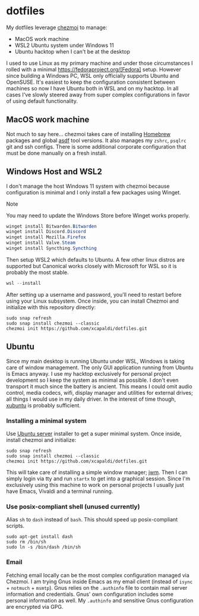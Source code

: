 # dotfiles

My dotfiles leverage [chezmoi](https://www.chezmoi.io/) to manage:

* MacOS work machine
* WSL2 Ubuntu system under Windows 11
* Ubuntu hacktop when I can't be at the desktop

I used to use Linux as my primary machine and under those circumstances I rolled with a minimal https://fedoraproject.org/[Fedora] setup.
However since building a Windows PC, WSL only officially supports Ubuntu and OpenSUSE.
It's easiest to keep the configuration consistent between machines so now I have Ubuntu both in WSL and on my hacktop.
In all cases I've slowly steered away from super complex configurations in favor of using default functionality.

## MacOS work machine
Not much to say here... chezmoi takes care of installing [Homebrew](https://brew.sh/) packages and global [asdf](https://asdf-vm.com/) tool versions.
It also manages my `zshrc`, `psqlrc` git and ssh configs.
There is some additional corporate configuration that must be done manually on a fresh install.

## Windows Host and WSL2
I don't manage the host Windows 11 system with chezmoi because configuration is minimal and I only install a few packages using Winget.

> [!NOTE]
> You may need to update the Windows Store before Winget works properly.


``` powershell
winget install Bitwarden.Bitwarden
winget install Discord.Discord
winget install Mozilla.Firefox
winget install Valve.Steam
winget install Syncthing.Syncthing
```

Then setup WSL2 which defaults to Ubuntu.
A few other linux distros are supported but Canonical works closely with Microsoft for WSL so it is probably the most stable.

``` powershell
wsl --install
```

After setting up a username and password, you'll need to restart before using your Linux subsystem.
Once inside, you can install Chezmoi and initialize with this repository directly:

``` shell
sudo snap refresh
sudo snap install chezmoi --classic
chezmoi init https://github.com/xcapaldi/dotfiles.git
```

## Ubuntu
Since my main desktop is running Ubuntu under WSL, Windows is taking care of window management.
The only GUI application running from Ubuntu is Emacs anyway.
I use my hacktop exclusively for personal project development so I keep the system as minimal as possible.
I don't even transport it much since the battery is ancient.
This means I could omit audio control, media codecs, wifi, display manager and utilities for external drives; all things I would use in my daily driver.
In the interest of time though, [xubuntu](https://xubuntu.org/) is probably sufficient.

### Installing a minimal system
Use [Ubuntu server](https://ubuntu.com/download/server) installer to get a super minimal system.
Once inside, install chezmoi and initialize:

``` shell
sudo snap refresh
sudo snap install chezmoi --classic
chezmoi init https://github.com/xcapaldi/dotfiles.git
```

This will take care of installing a simple window manager; [jwm](https://joewing.net/projects/jwm/).
Then I can simply login via tty and run `startx` to get into a graphical session.
Since I'm exclusively using this machine to work on personal projects I usually just have Emacs, Vivaldi and a terminal running.

### Use posix-compliant shell (unused currently)
Alias `sh` to `dash` instead of `bash`.
This should speed up posix-compliant scripts.

``` shell
sudo apt-get install dash
sudo rm /bin/sh
sudo ln -s /bin/dash /bin/sh
```

### Email
Fetching email locally can be the most complex configuration managed via Chezmoi.
I am trying Gnus inside Emacs as my email client (instead of `isync` + `notmuch` + `msmtp`).
Gnus relies on the `.authinfo` file to contain mail server information and credentials.
Gnus' own configuration includes some personal information as well.
My `.authinfo` and sensitive Gnus configuration are encrypted via GPG.
